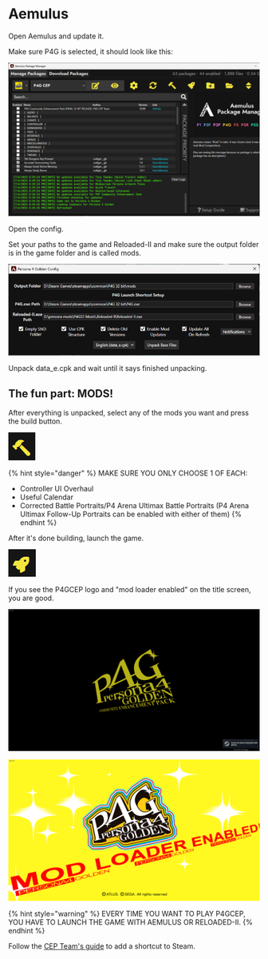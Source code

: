 # Aemulus

Open Aemulus and update it.

Make sure P4G is selected, it should look like this:

![](<../.gitbook/assets/a.png>)

Open the config.

Set your paths to the game and Reloaded-II and make sure the output folder is in the game folder and is called mods.

![](<../.gitbook/assets/config.png>)

Unpack data\_e.cpk and wait until it says finished unpacking.

## The fun part: MODS!

After everything is unpacked, select any of the mods you want and press the build button.

![](<../.gitbook/assets/build.png>)

{% hint style="danger" %}
MAKE SURE YOU ONLY CHOOSE 1 OF EACH:

* Controller UI Overhaul
* Useful Calendar
* Corrected Battle Portraits/P4 Arena Ultimax Battle Portraits (P4 Arena Ultimax Follow-Up Portraits can be enabled with either of them)
{% endhint %}

After it's done building, launch the game.

![](<../.gitbook/assets/launch.png>)

If you see the P4GCEP logo and "mod loader enabled" on the title screen, you are good.

![](<../.gitbook/assets/boot.png>)

![](<../.gitbook/assets/boot2.png>)

{% hint style="warning" %}
EVERY TIME YOU WANT TO PLAY P4GCEP, YOU HAVE TO LAUNCH THE GAME WITH AEMULUS OR RELOADED-II.
{% endhint %}

Follow the [CEP Team's guide](https://p4g.cep.one/appendix/extras) to add a shortcut to Steam.
